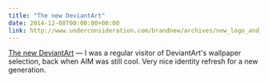 ```yaml
---
title: "The new DeviantArt"
date: 2014-12-08T00:00:00+00:00
link: http://www.underconsideration.com/brandnew/archives/new_logo_and_identity_for_deviantart_by_moving_brands.php
---
```

[The new DeviantArt](http://www.underconsideration.com/brandnew/archives/new_logo_and_identity_for_deviantart_by_moving_brands.php) &mdash; 
 I was a regular visitor of DeviantArt's wallpaper selection, back when AIM was still cool. Very nice identity refresh for a new generation.
